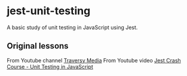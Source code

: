 # jest-unit-testing
A basic study of unit testing in JavaScript using Jest.
## Original lessons
From Youtube channel [Traversy Media](https://www.youtube.com/channel/UC29ju8bIPH5as8OGnQzwJyA)
From Youtube video [Jest Crash Course - Unit Testing in JavaScript](https://youtu.be/7r4xVDI2vho)
